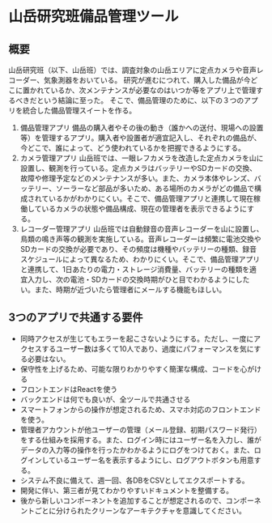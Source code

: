 # 山岳研究班備品管理ツール
## 概要
山岳研究班（以下、山岳班）では、調査対象の山岳エリアに定点カメラや音声レコーダー、気象測器をおいている。
研究が進むにつれて、購入した備品が今どこに置かれているか、次メンテナンスが必要なのはいつか等をアプリ上で管理するべきだという結論に至った。
そこで、備品管理のために、以下の３つのアプリを統合した備品管理スイートを作る。

1. 備品管理アプリ
備品の購入者やその後の動き（誰かへの送付、現場への設置等）を管理するアプリ。購入者や設置者が適宜記入し、それぞれの備品が、今どこで、誰によって、どう使われているかを把握できるようにする。
2. カメラ管理アプリ
山岳班では、一眼レフカメラを改造した定点カメラを山に設置し、観測を行っている。定点カメラはバッテリーやSDカードの交換、故障や修理予定などのメンテナンスが多い。また、カメラ本体やレンズ、バッテリー、ソーラーなど部品が多いため、ある場所のカメラがどの備品で構成されているかがわかりにくい。そこで、備品管理アプリと連携して現在稼働しているカメラの状態や備品構成、現在の管理者を表示できるようにする。
3. レコーダー管理アプリ
山岳班では自動録音の音声レコーダーを山に設置し、鳥類の鳴き声等の観測を実施している。音声レコーダーは頻繁に電池交換やSDカードの交換が必要であり、その頻度は機種やバッテリーの種類、録音スケジュールによって異なるため、わかりにくい。そこで、備品管理アプリと連携して、1日あたりの電力・ストレージ消費量、バッテリーの種類を適宜入力し、次の電池・SDカードの交換時期がひと目でわかるようにしたい。また、時期が近づいたら管理者にメールする機能もほしい。

## 3つのアプリで共通する要件
- 同時アクセスが生じてもエラーを起こさないようにする。ただし、一度にアクセスするユーザー数は多くて10人であり、過度にパフォーマンスを気にする必要はない。
- 保守性を上げるため、可能な限りわかりやすく簡潔な構成、コードを心がける
- フロントエンドはReactを使う
- バックエンドは何でも良いが、全ツールで共通させる
- スマートフォンからの操作が想定されるため、スマホ対応のフロントエンドを使う。
- 管理者アカウントが他ユーザーの管理（メール登録、初期パスワード発行）をする仕組みを採用する。また、ログイン時にはユーザー名を入力し、誰がデータの入力等の操作を行ったかわかるようにログをつけておく。また、ログインしているユーザー名を表示するようにし、ログアウトボタンも用意する。
- システム不良に備えて、週一回、各DBをCSVとしてエクスポートする。
- 開発に伴い、第三者が見てわかりやすいドキュメントを整備する。
- 後から新しいコンポーネントを追加することが想定されるので、コンポーネントごとに分けられたクリーンなアーキテクチャを意識してください。